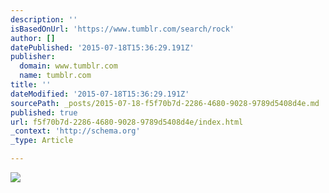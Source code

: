 ```yaml
---
description: ''
isBasedOnUrl: 'https://www.tumblr.com/search/rock'
author: []
datePublished: '2015-07-18T15:36:29.191Z'
publisher:
  domain: www.tumblr.com
  name: tumblr.com
title: ''
dateModified: '2015-07-18T15:36:29.191Z'
sourcePath: _posts/2015-07-18-f5f70b7d-2286-4680-9028-9789d5408d4e.md
published: true
url: f5f70b7d-2286-4680-9028-9789d5408d4e/index.html
_context: 'http://schema.org'
_type: Article

---
```

![](https://38.media.tumblr.com/58407157c6278755a21d910b70ae512b/tumblr_nrnjbgpvjG1ubt892o1_400.gif)